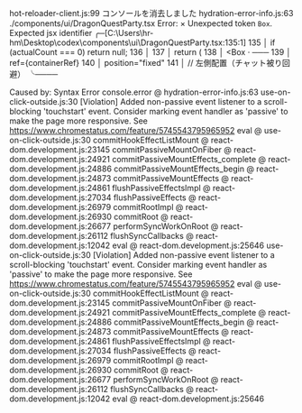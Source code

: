 hot-reloader-client.js:99 コンソールを消去しました
hydration-error-info.js:63 ./components/ui/DragonQuestParty.tsx
Error: 
  × Unexpected token `Box`. Expected jsx identifier
     ╭─[C:\Users\hr-hm\Desktop\codex\components\ui\DragonQuestParty.tsx:135:1]
 135 │   if (actualCount === 0) return null;
 136 │ 
 137 │   return (
 138 │     <Box
     ·      ───
 139 │       ref={containerRef}
 140 │       position="fixed"
 141 │       // 左側配置（チャット被り回避）
     ╰────

Caused by:
    Syntax Error
console.error @ hydration-error-info.js:63
use-on-click-outside.js:30 [Violation] Added non-passive event listener to a scroll-blocking 'touchstart' event. Consider marking event handler as 'passive' to make the page more responsive. See https://www.chromestatus.com/feature/5745543795965952
eval @ use-on-click-outside.js:30
commitHookEffectListMount @ react-dom.development.js:23145
commitPassiveMountOnFiber @ react-dom.development.js:24921
commitPassiveMountEffects_complete @ react-dom.development.js:24886
commitPassiveMountEffects_begin @ react-dom.development.js:24873
commitPassiveMountEffects @ react-dom.development.js:24861
flushPassiveEffectsImpl @ react-dom.development.js:27034
flushPassiveEffects @ react-dom.development.js:26979
commitRootImpl @ react-dom.development.js:26930
commitRoot @ react-dom.development.js:26677
performSyncWorkOnRoot @ react-dom.development.js:26112
flushSyncCallbacks @ react-dom.development.js:12042
eval @ react-dom.development.js:25646
use-on-click-outside.js:30 [Violation] Added non-passive event listener to a scroll-blocking 'touchstart' event. Consider marking event handler as 'passive' to make the page more responsive. See https://www.chromestatus.com/feature/5745543795965952
eval @ use-on-click-outside.js:30
commitHookEffectListMount @ react-dom.development.js:23145
commitPassiveMountOnFiber @ react-dom.development.js:24921
commitPassiveMountEffects_complete @ react-dom.development.js:24886
commitPassiveMountEffects_begin @ react-dom.development.js:24873
commitPassiveMountEffects @ react-dom.development.js:24861
flushPassiveEffectsImpl @ react-dom.development.js:27034
flushPassiveEffects @ react-dom.development.js:26979
commitRootImpl @ react-dom.development.js:26930
commitRoot @ react-dom.development.js:26677
performSyncWorkOnRoot @ react-dom.development.js:26112
flushSyncCallbacks @ react-dom.development.js:12042
eval @ react-dom.development.js:25646
